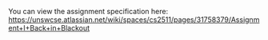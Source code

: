 You can view the assignment specification here: https://unswcse.atlassian.net/wiki/spaces/cs2511/pages/31758379/Assignment+I+Back+in+Blackout